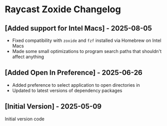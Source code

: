 # Raycast Zoxide Changelog

## [Added support for Intel Macs] - 2025-08-05

- Fixed compatibility with `zoxide` and `fzf` installed via Homebrew on Intel Macs
- Made some small optimizations to program search paths that shouldn't affect anything

## [Added Open In Preference] - 2025-06-26

- Added preference to select application to open directories in
- Updated to latest versions of dependency packages

## [Initial Version] - 2025-05-09

Initial version code
